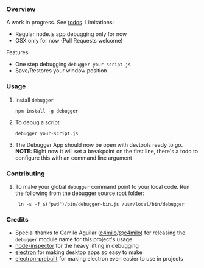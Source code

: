 ### Overview

A work in progress. See [todos](https://github.com/jiborobot/debugger/blob/master/TODOS.md). Limitations:
  - Regular node.js app debugging only for now
  - OSX only for now (Pull Requests welcome)

Features:
  - One step debugging ```debugger your-script.js```
  - Save/Restores your window position

### Usage

 1. Install ```debugger```

        npm install -g debugger

 2. To debug a script

        debugger your-script.js

 3. The Debugger App should now be open with devtools ready to go. **NOTE:** Right now it will set a breakpoint on the first line, there's a todo to configure this with an command line argument

### Contributing

1. To make your global ```debugger``` command point to your local code. Run the following from the
debugger source root folder:

        ln -s -f $("pwd")/bin/debugger-bin.js /usr/local/bin/debugger


### Credits
  - Special thanks to Camilo Aguilar ([c4milo](https://github.com/c4milo)/[@c4milo](https://twitter.com/c4milo)) for releasing the ```debugger``` module name for this project's usage
  - [node-inspector](https://www.npmjs.com/package/node-inspector) for the heavy lifting in debugging
  - [electron](http://electron.atom.io/) for making desktop apps so easy to make
  - [electron-prebuilt](https://www.npmjs.com/package/electron-prebuilt) for making electron even easier to use in projects
